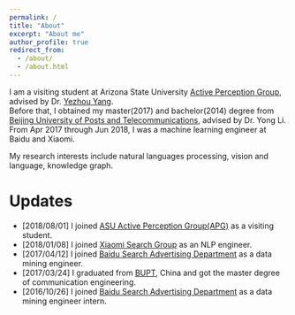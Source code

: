 ```yaml
---
permalink: /
title: "About"
excerpt: "About me"
author_profile: true
redirect_from: 
  - /about/
  - /about.html
---
```


I am a visiting student at Arizona State University [Active Perception Group](https://isearch.asu.edu/profile/3020558), advised by Dr. [Yezhou Yang](https://isearch.asu.edu/profile/3020558).  
Before that, I obtained my master(2017) and bachelor(2014) degree from [Beijing University of Posts and Telecommunications](https://english.bupt.edu.cn/), advised by Dr. Yong Li.  
From Apr 2017 through Jun 2018, I was a machine learning engineer at Baidu and Xiaomi.

My research interests include natural languages processing, vision and language, knowledge graph.

Updates
======

- [2018/08/01] I joined [ASU Active Perception Group(APG)](https://yezhouyang.engineering.asu.edu/) as a visiting student.
- [2018/01/08] I joined [Xiaomi Search Group](https://dev.mi.com/console/flowservice/search.html) as an NLP engineer.
- [2017/04/12] I joined [Baidu Search Advertising Department](http://e.baidu.com/product/ads-search) as a data mining engineer.
- [2017/03/24] I graduated from [BUPT](https://www.bupt.edu.cn/), China and got the master degree of communication engineering.
- [2016/10/26] I joined [Baidu Search Advertising Department](http://e.baidu.com/product/ads-search) as a data mining engineer intern.

